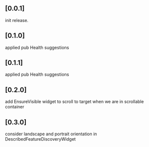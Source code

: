 ## [0.0.1] 

 init release.

## [0.1.0] 

applied pub Health suggestions

## [0.1.1] 

applied pub Health suggestions

## [0.2.0] 

add EnsureVisible widget to scroll to target when we are in scrollable container

## [0.3.0] 

consider landscape and portrait orientation in DescribedFeatureDiscoveryWidget
